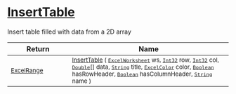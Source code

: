 # [InsertTable](./ExcelHelper-100663992.md)

Insert table filled with data from a 2D array

| Return | Name | 
| --- | --- | 
| <sub>[ExcelRange](./ExcelHelper-100663992.md)</sub><img width=200/>| <sub>[InsertTable](./ExcelHelper-100663992.md) ( [`ExcelWorksheet`](./ExcelHelper-100663992.md) ws, [`Int32`](https://docs.microsoft.com/en-us/dotnet/api/System.Int32) row, [`Int32`](https://docs.microsoft.com/en-us/dotnet/api/System.Int32) col, [`Double`](https://docs.microsoft.com/en-us/dotnet/api/System.Double)[] data, [`String`](https://docs.microsoft.com/en-us/dotnet/api/System.String) title, [`ExcelColor`](./../Excel/ExcelColor.md) color, [`Boolean`](https://docs.microsoft.com/en-us/dotnet/api/System.Boolean) hasRowHeader, [`Boolean`](https://docs.microsoft.com/en-us/dotnet/api/System.Boolean) hasColumnHeader, [`String`](https://docs.microsoft.com/en-us/dotnet/api/System.String) name )</sub>| <br>


